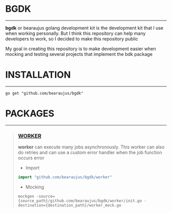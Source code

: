 # BGDK

---

**bgdk** or bearaujus golang development kit is the development kit that I use when working personally. 
But I think this repository can help many developers to work, so I decided to make this repository public

My goal in creating this repository is to make development easier when mocking and testing several projects that implement the bdk package

# INSTALLATION

---

```shell
go get "github.com/bearaujus/bgdk"
```

# PACKAGES

---

> ### [WORKER](https://github.com/bearaujus/bgdk/tree/master/worker)
> **worker** can execute many jobs asynchronously. This worker can also do retries and can use a custom error handler when the job function occurs error
> - Import
> ```go
> import "github.com/bearaujus/bgdk/worker"
> ```
> - Mocking
> ```shell
> mockgen -source={source_path}/github.com/bearaujus/bgdk/worker/init.go -destination={destination_path}/worker_mock.go
> ```
